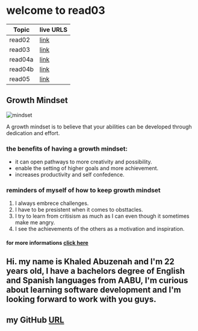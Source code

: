 # welcome to read03          



| Topic      | live URLS |
| ----------- | ----------- |
| read02      | [link](https://khaledabuzenah.github.io/Reading-notes/Read02)       |
| read03   | [link](https://khaledabuzenah.github.io/Reading-notes/Read03)        |
| read04a   | [link](https://khaledabuzenah.github.io/Reading-notes/read04a)        |
| read04b   | [link](https://khaledabuzenah.github.io/Reading-notes/read04b)        |
| read05   | [link](https://khaledabuzenah.github.io/Reading-notes/read05)        |




## Growth Mindset
![mindset](https://tofasakademi.com/wp-content/uploads/2019/06/growth-mindset3.png)

A growth mindset is to believe that your abilities can be developed through dedication and effort.

### the benefits of having a growth mindset:
*  it can open pathways to more creativity and possibility.
*  enable the setting of higher goals and more achievement.
*  increases productivity and self confedence.

### reminders of myself of how to keep growth mindset
1. I always embrece challenges.
2. I have to be presistent when it comes to obsttacles.
3. I try to learn from critisism as much as I can even though it sometimes make me angry.
4. I see the achievements of the others as a motivation and inspiration.

#### for more informations [click here](https://www.atlassian.com/blog/inside-atlassian/growth-mindset)

## Hi. my name is Khaled Abuzenah and I'm 22 years old, I have a bachelors degree of English and Spanish languages from AABU, I'm curious about learning software development and I'm looking forward to work with you guys.
## my GitHub [URL](https://github.com/khaledABUZENAH)
